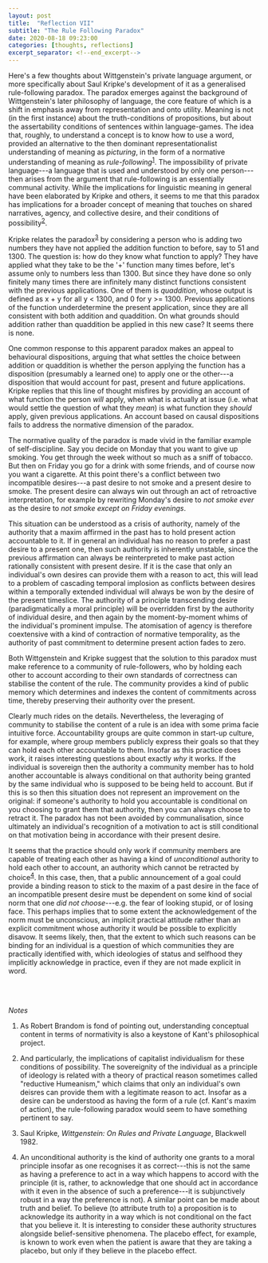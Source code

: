 ```yaml
---
layout: post
title:  "Reflection VII"
subtitle: "The Rule Following Paradox"
date: 2020-08-18 09:23:00
categories: [thoughts, reflections]
excerpt_separator: <!--end_excerpt-->
---
```


Here's a few thoughts about Wittgenstein's private language argument, or more specifically about Saul Kripke's development of it as a generalised rule-following paradox. The paradox emerges against the background of Wittgenstein's later philosophy of language, the core feature of which is a shift in emphasis away from representation and onto utility.  Meaning is not (in the first instance) about the truth-conditions of propositions, but about the assertability conditions of sentences within language-games. The idea that, roughly, to understand a concept is to know how to use a word, provided an alternative to the then dominant representationalist understanding of meaning as _picturing_, in the form of a normative understanding of meaning as _rule-following_<sup>[1](#r1)</sup>. The impossibility of private language---a language that is used and understood by only one person---then arises from the argument that rule-following is an essentially communal activity. While the implications for linguistic meaning in general have been elaborated by Kripke and others, it seems to me that this paradox has implications for a broader concept of meaning that touches on shared narratives, agency, and collective desire, and their conditions of possibility<sup>[2](#r2)</sup>.

Kripke relates the paradox<sup>[3](#r3)</sup> by considering a person who is adding two numbers they have not applied the addition function to before, say to 51 and 1300. The question is: how do they know what function to apply? They have applied what they take to be the '+' function many times before, let's assume only to numbers less than 1300. But since they have done so only finitely many times there are infinitely many distinct functions consistent with the previous applications. One of them is _quaddition_, whose output is defined as x + y for all y < 1300, and 0 for y >= 1300. Previous applications of the function underdetermine the present application, since they are all consistent with both addition and quaddition. On what grounds should addition rather than quaddition be applied in this new case? It seems there is none.

<!--end_excerpt-->

One common response to this apparent paradox makes an appeal to behavioural dispositions, arguing that what settles the choice between addition or quaddition is whether the person applying the function has a disposition (presumably a learned one) to apply one or the other---a disposition that would account for past, present and future applications. Kripke replies that this line of thought misfires by providing an account of what function the person _will_ apply, when what is actually at issue (i.e. what would settle the question of what they _mean_) is what function they _should_ apply, given previous applications. An account based on causal dispositions fails to address the normative dimension of the paradox.

The normative quality of the paradox is made vivid in the familiar example of self-discipline. Say you decide on Monday that you want to give up smoking. You get through the week without so much as a sniff of tobacco. But then on Friday you go for a drink with some friends, and of course now you want a cigarette. At this point there's a conflict between two incompatible desires---a past desire to not smoke and a present desire to smoke. The present desire can always win out through an act of retroactive interpretation, for example by rewriting Monday's desire to _not smoke ever_ as the desire to _not smoke except on Friday evenings_.

This situation can be understood as a crisis of authority, namely of the authority that a maxim affirmed in the past has to hold present action accountable to it. If in general an individual has no reason to prefer a past desire to a present one, then such authority is inherently unstable, since the previous affirmation can always be reinterpreted to make past action rationally consistent with present desire. If it is the case that only an individual's own desires can provide them with a reason to act, this will lead to a problem of cascading temporal implosion as conflicts between desires within a temporally extended individual will always be won by the desire of the present timeslice. The authority of a principle transcending desire (paradigmatically a moral principle) will be overridden first by the authority of individual desire, and then again by the moment-by-moment whims of the individual's prominent impulse. The atomisation of agency is therefore coextensive with a kind of contraction of normative temporality, as the authority of past commitment to determine present action fades to zero.

Both Wittgenstein and Kripke suggest that the solution to this paradox must make reference to a community of rule-followers, who by holding each other to account according to their own standards of correctness can stabilise the content of the rule. The community provides a kind of public memory which determines and indexes the content of commitments across time, thereby preserving their authority over the present.

Clearly much rides on the details. Nevertheless, the leveraging of community to stabilise the content of a rule is an idea with some prima facie intuitive force. Accountability groups are quite common in start-up culture, for example, where group members publicly express their goals so that they can hold each other accountable to them. Insofar as this practice does work, it raises interesting questions about exactly _why_ it works. If the individual is sovereign then the authority a community member has to hold another accountable is always conditional on that authority being granted by the same individual who is supposed to be being held to account. But if this is so then this situation does not represent an improvement on the original: if someone's authority to hold you accountable is conditional on you choosing to grant them that authority, then you can always choose to retract it. The paradox has not been avoided by communalisation, since ultimately an individual's recognition of a motivation to act is still conditional on that motivation being in accordance with their present desire.

It seems that the practice should only work if community members are capable of treating each other as having a kind of _unconditional_ authority to hold each other to account, an authority which cannot be retracted by choice<sup>[4](#r4)</sup>. In this case, then, that a public announcement of a goal could provide a binding reason to stick to the maxim of a past desire in the face of an incompatible present desire must be dependent on some kind of social norm that one _did not choose_---e.g. the fear of looking stupid, or of losing face. This perhaps implies that to some extent the acknowledgement of the norm must be unconscious, an implicit practical attitude rather than an explicit commitment whose authority it would be possible to explicitly disavow. It seems likely, then, that the extent to which such reasons can be binding for an individual is a question of which communities they are practically identified with, which ideologies of status and selfhood they implicitly acknowledge in practice, even if they are not made explicit in word.


<br />
<br />

_Notes_

1. <a name="r1"></a>As Robert Brandom is fond of pointing out, understanding conceptual content in terms of normativity is also a keystone of Kant's philosophical project.

2. <a name="r2"></a>And particularly, the implications of capitalist individualism for these conditions of possibility. The sovereignity of the individual as a principle of ideology is related with a theory of practical reason sometimes called "reductive Humeanism," which claims that only an individual's own deisres can provide them with a legitimate reason to act. Insofar as a desire can be understood as having the form of a rule (cf. Kant's maxim of action), the rule-following paradox would seem to have something pertinent to say.  

3. <a name="r3"></a>Saul Kripke, _Wittgenstein: On Rules and Private Language_, Blackwell 1982.

4. <a name="r4"></a>An unconditional authority is the kind of authority one grants to a moral principle insofar as one recognises it as correct---this is not the same as having a preference to act in a way which happens to accord with the principle (it is, rather, to acknowledge that one should act in accordance with it even in the absence of such a preference---it is subjunctively robust in a way the preference is not). A similar point can be made about truth and belief. To believe (to attribute truth to) a proposition is to acknowledge its authority in a way which is not conditional on the fact that you believe it. It is interesting to consider these authority structures alongside belief-sensitive phenomena. The placebo effect, for example, is known to work even when the patient is aware that they are taking a placebo, but only if they believe in the placebo effect.
